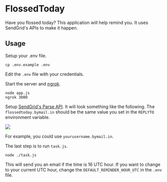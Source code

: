 # FlossedToday

Have you flossed today? This application will help remind you. It uses SendGrid's APIs to make it happen.

## Usage

Setup your .env file.

```
cp .env.example .env
```

Edit the `.env` file with your credentials.

Start the server and [ngrok](https://ngrok.com/).

```
node app.js
ngrok 3000
```

Setup [SendGrid's Parse API](http://sendgrid.com/developer/reply). It will look something like the following. The `flossedtoday.bymail.in` should be the same value you set in the `REPLYTO` environment variable.

![](https://raw.github.com/scottmotte/sendgrid-parse-api-example/master/inbound-setup-example.png)

For example, you could use `yourusername.bymail.in`.

The last step is to run `task.js`.

```
node ./task.js
```

This will send you an email if the time is 16 UTC hour. If you want to change to your current UTC hour, change the `DEFAULT_REMINDER_HOUR_UTC` in the `.env` file. 







